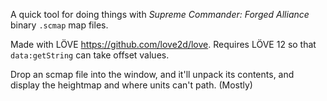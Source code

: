 A quick tool for doing things with *Supreme Commander: Forged Alliance* binary `.scmap` map files.

Made with LÖVE https://github.com/love2d/love. Requires LÖVE 12 so that `data:getString` can take offset values.


Drop an scmap file into the window, and it'll unpack its contents, and display the heightmap and where units can't path. (Mostly)
